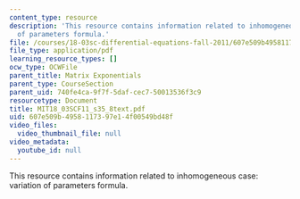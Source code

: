 ```yaml
---
content_type: resource
description: 'This resource contains information related to inhomogeneous case: variation
  of parameters formula.'
file: /courses/18-03sc-differential-equations-fall-2011/607e509b4958117397e14f00549bd48f_MIT18_03SCF11_s35_8text.pdf
file_type: application/pdf
learning_resource_types: []
ocw_type: OCWFile
parent_title: Matrix Exponentials
parent_type: CourseSection
parent_uid: 740fe4ca-9f7f-5daf-cec7-50013536f3c9
resourcetype: Document
title: MIT18_03SCF11_s35_8text.pdf
uid: 607e509b-4958-1173-97e1-4f00549bd48f
video_files:
  video_thumbnail_file: null
video_metadata:
  youtube_id: null
---
```

This resource contains information related to inhomogeneous case: variation of parameters formula.